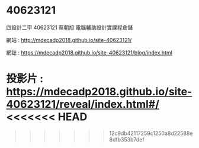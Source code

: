 # 40623121

四設計二甲 40623121 蔡朝旭 電腦輔助設計實課程倉儲

網站 : http://mdecadp2018.github.io/site-40623121/


網誌 : https://mdecadp2018.github.io/site-40623121/blog/index.html

投影片 : https://mdecadp2018.github.io/site-40623121/reveal/index.html#/
<<<<<<< HEAD
=======

>>>>>>> 12c9db42117259c1250a8d22588e8dfb353b7def

